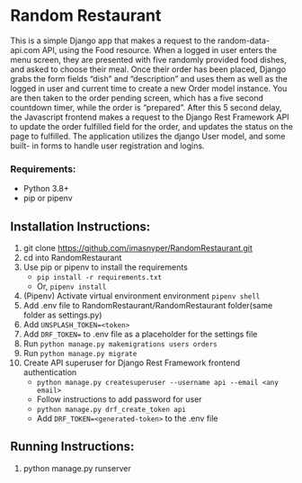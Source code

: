 # Random Restaurant

This is a simple Django app that makes a request to the random-data-api.com API, using the Food resource. When a logged in user enters the menu screen, they are presented with five randomly provided food dishes, and asked to choose their meal. Once their order has been placed, Django grabs the form fields “dish” and “description” and uses them as well as the logged in user and current time to create a new Order model instance. You are then taken to the order pending screen, which has a five second countdown timer, while the order is “prepared”. After this 5 second delay, the Javascript frontend makes a request to the Django Rest Framework API to update the order fulfilled field for the order, and updates the status on the page to fulfilled. The application utilizes the django User model, and some built- in forms to handle user registration and logins.


### Requirements:
- Python 3.8+
- pip or pipenv

## Installation Instructions:

1. git clone https://github.com/imasnyper/RandomRestaurant.git
2. cd into RandomRestaurant
3. Use pip or pipenv to install the requirements
    - `pip install -r requirements.txt`
    - Or, `pipenv install`
5. (Pipenv) Activate virtual environment environment `pipenv shell`
6. Add .env file to RandomRestaurant/RandomRestaurant folder(same folder as settings.py)
6. Add `UNSPLASH_TOKEN=<token>`
7. Add `DRF_TOKEN=` to .env file as a placeholder for the settings file
8. Run `python manage.py makemigrations users orders`
9. Run `python manage.py migrate`
10. Create API superuser for Django Rest Framework frontend authentication
    - `python manage.py createsuperuser --username api --email <any email>`
    - Follow instructions to add password for user
    - `python manage.py drf_create_token api`
    - Add `DRF_TOKEN=<generated-token>` to the .env file

## Running Instructions:
1. python manage.py runserver
